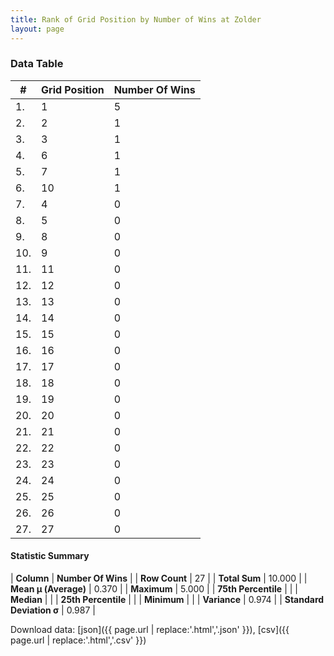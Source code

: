 ```yaml
---
title: Rank of Grid Position by Number of Wins at Zolder
layout: page
---
```


<canvas id="chart" width="400" height="180"></canvas>
<script>
var data = {
    "datasets": [
        {
            "backgroundColor": [
                "#9C8E8D",
                "#9C8E8D",
                "#9C8E8D",
                "#9C8E8D",
                "#9C8E8D",
                "#9C8E8D",
                "#9C8E8D",
                "#9C8E8D",
                "#9C8E8D",
                "#9C8E8D",
                "#9C8E8D",
                "#9C8E8D",
                "#9C8E8D",
                "#9C8E8D",
                "#9C8E8D",
                "#9C8E8D",
                "#9C8E8D",
                "#9C8E8D",
                "#9C8E8D",
                "#9C8E8D",
                "#9C8E8D",
                "#9C8E8D",
                "#9C8E8D",
                "#9C8E8D",
                "#9C8E8D",
                "#9C8E8D",
                "#9C8E8D"
            ],
            "borderColor": [
                "#1D181E",
                "#1D181E",
                "#1D181E",
                "#1D181E",
                "#1D181E",
                "#1D181E",
                "#1D181E",
                "#1D181E",
                "#1D181E",
                "#1D181E",
                "#1D181E",
                "#1D181E",
                "#1D181E",
                "#1D181E",
                "#1D181E",
                "#1D181E",
                "#1D181E",
                "#1D181E",
                "#1D181E",
                "#1D181E",
                "#1D181E",
                "#1D181E",
                "#1D181E",
                "#1D181E",
                "#1D181E",
                "#1D181E",
                "#1D181E"
            ],
            "borderWidth": 1,
            "data": [
                5.0,
                1.0,
                1.0,
                1.0,
                1.0,
                1.0,
                0.0,
                0.0,
                0.0,
                0.0,
                0.0,
                0.0,
                0.0,
                0.0,
                0.0,
                0.0,
                0.0,
                0.0,
                0.0,
                0.0,
                0.0,
                0.0,
                0.0,
                0.0,
                0.0,
                0.0,
                0.0
            ],
            "label": "Number Of Wins"
        }
    ],
    "labels": [
        "1",
        "2",
        "3",
        "6",
        "7",
        "10",
        "4",
        "5",
        "8",
        "9",
        "11",
        "12",
        "13",
        "14",
        "15",
        "16",
        "17",
        "18",
        "19",
        "20",
        "21",
        "22",
        "23",
        "24",
        "25",
        "26",
        "27"
    ]
};
var options = {
  legend: {
    display: false
  },
  scales: {
    xAxes: [{
      ticks: {
        beginAtZero: true,
        maxRotation: 180,
        display: window.innerWidth > 800
      }
    }],
    yAxes: [{
      ticks: {
        beginAtZero: true
      }
    }]
  },
  onResize: function(chart, size) {
    chart.options.scales.xAxes[0].ticks.display = size.width > 800;
  }
};
var chart = new Chart("chart", {
    data: data,
    type: 'bar',
    options: options
});
</script>



### Data Table

| # | Grid Position | Number Of Wins |
|--|--|--|
| 1. | 1 | 5 |
| 2. | 2 | 1 |
| 3. | 3 | 1 |
| 4. | 6 | 1 |
| 5. | 7 | 1 |
| 6. | 10 | 1 |
| 7. | 4 | 0 |
| 8. | 5 | 0 |
| 9. | 8 | 0 |
| 10. | 9 | 0 |
| 11. | 11 | 0 |
| 12. | 12 | 0 |
| 13. | 13 | 0 |
| 14. | 14 | 0 |
| 15. | 15 | 0 |
| 16. | 16 | 0 |
| 17. | 17 | 0 |
| 18. | 18 | 0 |
| 19. | 19 | 0 |
| 20. | 20 | 0 |
| 21. | 21 | 0 |
| 22. | 22 | 0 |
| 23. | 23 | 0 |
| 24. | 24 | 0 |
| 25. | 25 | 0 |
| 26. | 26 | 0 |
| 27. | 27 | 0 |

#### Statistic Summary

| **Column** | **Number Of Wins** |
| **Row Count** | 27 |
| **Total Sum** | 10.000 |
| **Mean μ (Average)** | 0.370 |
| **Maximum** | 5.000 |
| **75th Percentile** |  |
| **Median** |  |
| **25th Percentile** |  |
| **Minimum** |  |
| **Variance** | 0.974 |
| **Standard Deviation σ** | 0.987 |

Download data: [json]({{ page.url | replace:'.html','.json' }}), [csv]({{ page.url | replace:'.html','.csv' }})
